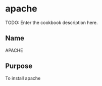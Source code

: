# apache

TODO: Enter the cookbook description here.

## Name
APACHE

## Purpose
To install apache

